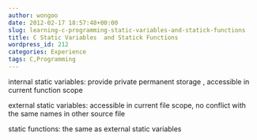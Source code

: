 ```yaml
---
author: wongoo
date: 2012-02-17 18:57:48+00:00
slug: learning-c-programming-static-variables-and-statick-functions
title: C Static Variables  and Statick Functions
wordpress_id: 212
categories: Experience
tags: C,Programming
---
```


internal static variables:  provide private permanent storage , accessible in current function scope

external static variables: accessible in current file scope, no conflict with the same names in other source file

static functions: the same as external static variables



